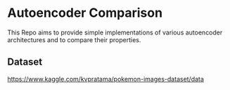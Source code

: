 # Autoencoder Comparison

This Repo aims to provide simple implementations of various autoencoder architectures and to compare their properties.

## Dataset
https://www.kaggle.com/kvpratama/pokemon-images-dataset/data